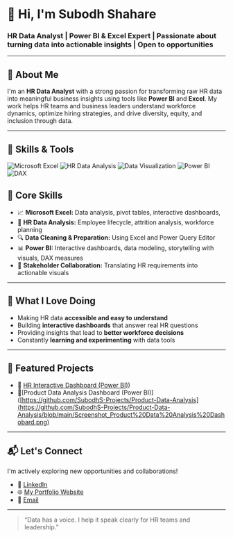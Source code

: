 # 👋 Hi, I'm Subodh Shahare

### **HR Data Analyst | Power BI & Excel Expert | Passionate about turning data into actionable insights | Open to opportunities**

---

## 💼 About Me

I'm an **HR Data Analyst** with a strong passion for transforming raw HR data into meaningful business insights using tools like **Power BI** and **Excel**. My work helps HR teams and business leaders understand workforce dynamics, optimize hiring strategies, and drive diversity, equity, and inclusion through data.

---

## 🚀 Skills & Tools

![Microsoft Excel](https://img.shields.io/badge/Excel-217346?style=for-the-badge&logo=microsoftexcel&logoColor=white)
![HR Data Analysis](https://img.shields.io/badge/HR%20Data%20Analysis-6A5ACD?style=for-the-badge&logo=databricks&logoColor=white)
![Data Visualization](https://img.shields.io/badge/Data%20Visualization-FF6F00?style=for-the-badge)
![Power BI](https://img.shields.io/badge/Power%20BI-F2C811?style=for-the-badge&logo=powerbi&logoColor=black)
![DAX](https://img.shields.io/badge/DAX-0E76A8?style=for-the-badge&logo=data&logoColor=white)


## 🔧 Core Skills

- 📈 **Microsoft Excel:** Data analysis, pivot tables, interactive dashboards, 
- 🧠 **HR Data Analysis:** Employee lifecycle, attrition analysis, workforce planning  
- 🔍 **Data Cleaning & Preparation:** Using Excel and Power Query Editor
- 📊 **Power BI:** Interactive dashboards, data modeling, storytelling with visuals, DAX measures
- 🤝 **Stakeholder Collaboration:** Translating HR requirements into actionable visuals  

---

## 🚀 What I Love Doing

- Making HR data **accessible and easy to understand**
- Building **interactive dashboards** that answer real HR questions
- Providing insights that lead to **better workforce decisions**
- Constantly **learning and experimenting** with data tools

---

## 📂 Featured Projects

- 🔹 [HR Interactive Dashboard (Power BI)](https://github.com/SubodhS-Projects/HR-Interactive-Dashboard))
- 🔹[Product Data Analysis Dashboard (Power BI)]([https://github.com/SubodhS-Projects/Product-Data-Analysis](https://github.com/SubodhS-Projects/Product-Data-Analysis/blob/main/Screenshot_Product%20Data%20Analysis%20Dashobard.png)

---

## 📬 Let's Connect

I'm actively exploring new opportunities and collaborations!

- 🔗 [LinkedIn](https://www.linkedin.com/in/subodhshahare)  
- 🌐 [My Portfolio Website](https://subodh-s.my.canva.site/home)  
- 📧 [Email](mailto:Subodh.shahare@gmail.com)

---

> “Data has a voice. I help it speak clearly for HR teams and leadership.”

